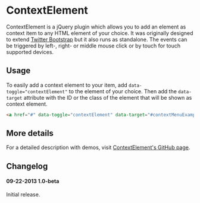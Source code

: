 ContextElement
============

ContextElement is a jQuery plugin which allows you to add an element as context item to any HTML element of your choice. It was originally designed to extend <a href="http://getbootstrap.com">Twitter Bootstrap</a> but it also runs as standalone.
The events can be triggered by left-, right- or middle mouse click or by touch for touch supported devices.

Usage
------------
To easily add a context element to your item, add `data-toggle="contextElement"` to the element of your choice. Then add the `data-target` attribute with the ID or the class of the element that will be shown as context element.
```html
<a href="#" data-toggle="contextElement" data-target="#contextMenuExample">Rightclick me!</a>
```

More details
------------
For a detailed description with demos, visit [ContextElement's GitHub page](http://merec.github.io/context-element).

Changelog
------------
#### 09-22-2013 1.0-beta
Initial release.
